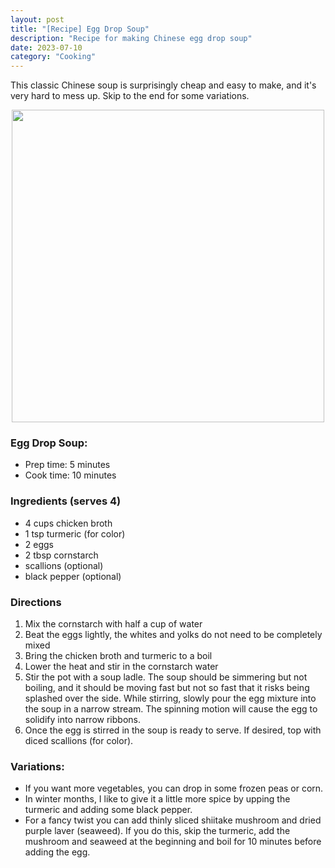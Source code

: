 ```yaml
---
layout: post
title: "[Recipe] Egg Drop Soup"
description: "Recipe for making Chinese egg drop soup"
date: 2023-07-10
category: "Cooking"
---
```


This classic Chinese soup is surprisingly cheap and easy to make, and it's very hard to mess up. Skip to the end for some variations.

<!-- more -->

<p align="center">
  <img height="500" src="https://yangdanny97.github.io/misc/cooking/egg_drop_soup.png">
</p>


### Egg Drop Soup:
- Prep time: 5 minutes
- Cook time: 10 minutes

### Ingredients (serves 4)
- 4 cups chicken broth
- 1 tsp turmeric (for color)
- 2 eggs
- 2 tbsp cornstarch
- scallions (optional)
- black pepper (optional)

### Directions
1. Mix the cornstarch with half a cup of water
2. Beat the eggs lightly, the whites and yolks do not need to be completely mixed
3. Bring the chicken broth and turmeric to a boil
4. Lower the heat and stir in the cornstarch water
5. Stir the pot with a soup ladle. The soup should be simmering but not boiling, and it should be moving fast but not so fast that it risks being splashed over the side. While stirring, slowly pour the egg mixture into the soup in a narrow stream. The spinning motion will cause the egg to solidify into narrow ribbons.
6. Once the egg is stirred in the soup is ready to serve. If desired, top with diced scallions (for color).

### Variations:
- If you want more vegetables, you can drop in some frozen peas or corn.
- In winter months, I like to give it a little more spice by upping the turmeric and adding some black pepper.
- For a fancy twist you can add thinly sliced shiitake mushroom and dried purple laver (seaweed). If you do this, skip the turmeric, add the mushroom and seaweed at the beginning and boil for 10 minutes before adding the egg.



